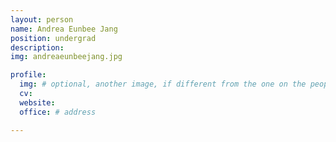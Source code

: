 ```yaml
---
layout: person
name: Andrea Eunbee Jang
position: undergrad
description:
img: andreaeunbeejang.jpg

profile:
  img: # optional, another image, if different from the one on the people page
  cv:
  website:
  office: # address

---
```


